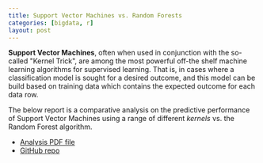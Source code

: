 ```yaml
---
title: Support Vector Machines vs. Random Forests
categories: [bigdata, r]
layout: post
---
```


**Support Vector Machines**, often when used in conjunction with the so-called "Kernel Trick", are among the most powerful off-the shelf machine learning algorithms for supervised learning. That is, in cases where a classification model is sought for a desired outcome, and this model can be build based on training data which contains the expected outcome for each data row.

The below report is a comparative analysis on the predictive performance of Support Vector Machines using a range of different _kernels_ vs. the Random Forest algorithm.

* [Analysis PDF file](https://github.com/bwv988/data_analyses/raw/master/svm/svm_classification.pdf)
* [GitHub repo](https://github.com/bwv988/data_analyses/tree/master/svm)

